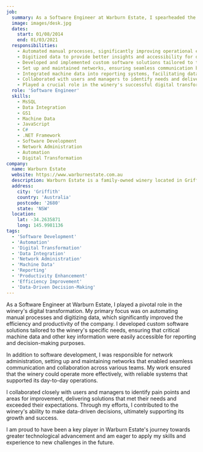 ```yaml
---
job:
  summary: As a Software Engineer at Warburn Estate, I spearheaded the winery's digital transformation by automating processes, digitizing data, and developing software solutions that enhanced productivity, efficiency, and data-driven decision-making. I also played a key role in network administration, ensuring reliable communication and collaboration across the organization.
  image: images/desk.jpg
  dates:
    start: 01/08/2014
    end: 01/03/2021
  responsibilities:
    - Automated manual processes, significantly improving operational efficiency.
    - Digitized data to provide better insights and accessibility for decision-making.
    - Developed and implemented custom software solutions tailored to the winery's needs.
    - Set up and maintained networks, ensuring seamless communication between teams.
    - Integrated machine data into reporting systems, facilitating data-driven decisions.
    - Collaborated with users and managers to identify needs and deliver effective solutions.
    - Played a crucial role in the winery's successful digital transformation.
  role: 'Software Engineer'
  skills:
    - MsSQL
    - Data Integration
    - GS1
    - Machine Data
    - JavaScript
    - C#
    - .NET Framework
    - Software Development
    - Network Administration
    - Automation
    - Digital Transformation
company:
  name: Warburn Estate
  website: https://www.warburnestate.com.au
  description: Warburn Estate is a family-owned winery located in Griffith, NSW, known for its innovation and quality in winemaking.
  address:
    city: 'Griffith'
    country: 'Australia'
    postcode: '2680'
    state: 'NSW'
  location:
    lat: -34.2635871
    long: 145.9981136
tags:
  - 'Software Development'
  - 'Automation'
  - 'Digital Transformation'
  - 'Data Integration'
  - 'Network Administration'
  - 'Machine Data'
  - 'Reporting'
  - 'Productivity Enhancement'
  - 'Efficiency Improvement'
  - 'Data-Driven Decision-Making'
---
```


As a Software Engineer at Warburn Estate, I played a pivotal role in the winery's digital transformation. My primary focus was on automating manual processes and digitizing data, which significantly improved the efficiency and productivity of the company. I developed custom software solutions tailored to the winery's specific needs, ensuring that critical machine data and other key information were easily accessible for reporting and decision-making purposes.

In addition to software development, I was responsible for network administration, setting up and maintaining networks that enabled seamless communication and collaboration across various teams. My work ensured that the winery could operate more effectively, with reliable systems that supported its day-to-day operations.

I collaborated closely with users and managers to identify pain points and areas for improvement, delivering solutions that met their needs and exceeded their expectations. Through my efforts, I contributed to the winery's ability to make data-driven decisions, ultimately supporting its growth and success.

I am proud to have been a key player in Warburn Estate's journey towards greater technological advancement and am eager to apply my skills and experience to new challenges in the future.
